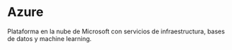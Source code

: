 # Azure

Plataforma en la nube de Microsoft con servicios de infraestructura, bases de datos y machine learning.
